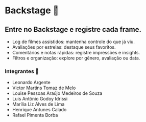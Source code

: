 # Backstage 🎥

## Entre no Backstage e registre cada frame.
- Log de filmes assistidos: mantenha controle do que já viu.
- Avaliações por estrelas: destaque seus favoritos.
- Comentários e notas rápidas: registre impressões e insights.
- Filtros e organização: explore por gênero, avaliação ou data.
### Integrantes 🚀
- Leonardo Argente 
- Victor Martins Tomaz de Melo
- Louise Pessoas Araújo Medeiros de Souza
- Luis Antônio Godoy Idrissi
- Marília Liz Alves de Lima
- Henrique Antunes Calado
- Rafael Pimenta Borba
